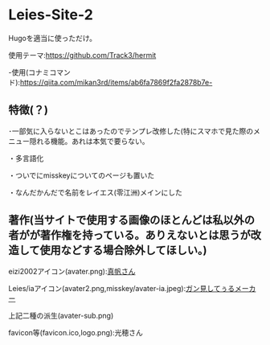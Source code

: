 # Leies-Site-2
Hugoを適当に使っただけ。

使用テーマ:https://github.com/Track3/hermit

-使用(コナミコマンド):https://qiita.com/mikan3rd/items/ab6fa7869f2fa2878b7e-

## 特徴(？)

･一部気に入らないとこはあったのでテンプレ改修した(特にスマホで見た際のメニュー隠れる機能。あれは本気で要らない。

・多言語化

・ついでにmisskeyについてのページも置いた

・なんだかんだで名前をレイエス(零江洲)メインにした

## 著作(当サイトで使用する画像のほとんどは私以外の者がが著作権を持っている。ありえないとは思うが改造して使用などする場合除外してほしい。)
eizi2002アイコン(avater.png):[真帆さん](https://twitter.com/meynico_maho)

Leies/iaアイコン(avater2.png,misskey/avater-ia.jpeg):[ガン見してぅるメーカー](https://picrew.me/image_maker/36849)

上記二種の派生(avater-sub.png)

favicon等(favicon.ico,logo.png):光穂さん
